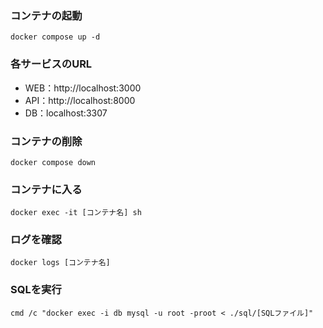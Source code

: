 ### コンテナの起動
```
docker compose up -d
```
### 各サービスのURL
- WEB：http://localhost:3000
- API：http://localhost:8000
- DB：localhost:3307

### コンテナの削除
```
docker compose down
```
### コンテナに入る
```
docker exec -it [コンテナ名] sh
```
### ログを確認
```
docker logs [コンテナ名]
```
### SQLを実行
```
cmd /c "docker exec -i db mysql -u root -proot < ./sql/[SQLファイル]"
```
